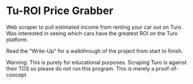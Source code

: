 # Tu-ROI Price Grabber
Web scraper to pull estimated income from renting your car out on Turo. Was interested in seeing which cars have the greatest ROI on the Turo platform.

Read the "Write-Up" for a walkthrough of the project from start to finish.



Warning: This is purely for educational purposes. Scraping Turo is against their TOS so please do not run this program. This is merely a proof-of-concept
